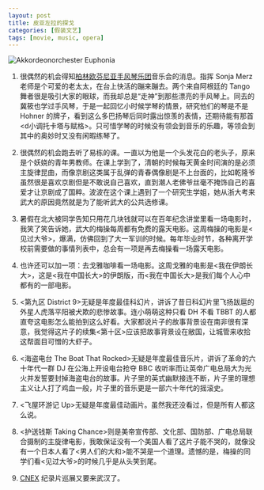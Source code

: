 ```yaml
---
layout: post
title: 皮亚左拉的探戈
categories: [假装文艺]
tags: [movie, music, opera]
---
```


![Akkordeonorchester Euphonia](http://ww4.sinaimg.cn/large/abb3ee10tw1e6ra6f6xn5j20m808075k.jpg)

1. 很偶然的机会得知[柏林欧芬尼亚手风琴乐团](http://www.euphonia-berlin.de/)音乐会的消息。指挥 Sonja Merz 老师是个可爱的老太太，在台上快活的蹦来蹦去。两个来自阿根廷的 Tango 舞者很是吸引大家的眼球，而我却总是“走神”到那些漂亮的手风琴上。同去的冀筱也学过手风琴，于是一起回忆小时候学琴的情景，研究他们的琴是不是 Hohner 的牌子，看到这么多巴扬琴后同时露出惊羡的表情，还期待能有那首<d小调托卡塔与赋格>。只可惜学琴的时候没有领会到音乐的乐趣，等领会到其中的奥妙时又没有闲暇练琴了。

2. 很偶然的机会跑去听了易栋的课。一直以为他是一个头发花白的老头子，原来是个妖娆的青年男教师。在课上学到了，清朝的时候每天黄金时间演的是必须主旋律昆曲，而像京剧这类属于乱弹的青春偶像剧是不上台面的，比如乾隆爷虽然很是喜欢京剧但是不敢说自己喜欢，直到潮人老佛爷丝毫不掩饰自己的喜爱才让京剧成了国粹。波波在这个课上遇到了一个研究生学姐，她从浙大考来武大的原因竟然就是为了能听武大的公共选修课。

3. 暑假在北大被同学告知只用花几块钱就可以在百年纪念讲堂里看一场电影时，我笑了笑告诉她，武大的梅操每周都有免费的露天电影。这周梅操的电影是<见过大爷>，爆满，仿佛回到了大一军训的时候。每年毕业时节，各种离开学校前需要做的事情列表中，总会有一项是再去梅操看一场露天电影。

4. 也许还可以加一项：去戈雅咖啡看一场电影。这周戈雅的电影是<我在伊朗长大>，这是<我在中国长大>的伊朗版，而<我在中国长大>是我们每个人心中都有的一部电影。

5. <第九区 District 9>无疑是年度最佳科幻片，讲诉了昔日科幻片里飞扬跋扈的外星人虎落平阳被犬欺的悲惨故事。连小萌萌这种只看 DH 不看 TBBT 的人都直夸这电影怎么能拍到这么好看。大家都说片子的故事背景设在南非很有深意，我觉得这片子的续集<第十区>应该把故事背景设在敝国，让城管来收拾这帮面目可憎的大虾子。

6. <海盗电台 The Boat That Rocked>无疑是年度最佳音乐片，讲诉了革命的六十年代一群 DJ 在公海上开设电台抢夺 BBC 收听率而让英帝广电总局大为光火并发誓要封掉海盗电台的故事。片子里的英式幽默接连不断，片子里的理想主义让人打了鸡血一般，片子里的音乐更是一部六十年代的摇滚史。

7. <飞屋环游记 Up>无疑是年度最佳动画片。虽然我还没看过，但是所有人都这么说。

8. <护送钱斯 Taking Chance>则是美帝宣传部、文化部、国防部、广电总局联合摄制的主旋律电影，我敢保证没有一个美国人看了这片子能不哭的，就像没有一个日本人看了<男人们的大和>能不哭是一个道理。遗憾的是，梅操的同学们看<见过大爷>的时候几乎是从头笑到尾。

9. [CNEX](http://beijing.cnex.org.cn/) 纪录片巡展又要来武汉了。
